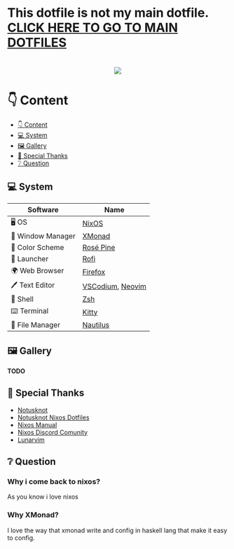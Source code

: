 # This dotfile is not my main dotfile. [CLICK HERE TO GO TO MAIN DOTFILES](https://github.com/Yabanahano/dotfiles)

<h1 align="center">
  <img src="https://user-images.githubusercontent.com/68412503/120468937-61af9980-c3bf-11eb-99c5-e372df400147.png"/>
</h1>

# 👇 Content
- [👇 Content](#-content)
- [💻 System](#-system)
- [🖼️ Gallery](#-gallery)
- [🙏 Special Thanks](#-special-thanks)
- [❔ Question](#-question)

## 💻 System
| Software           | Name                                                                                |
|--------------------|-------------------------------------------------------------------------------------|
| 🖥️ OS              | [NixOS](https://nixos.org/)                                                   |
| 🚀 Window Manager  | [XMonad](https://xmonad.org/)                                                       |
| 🎨 Color Scheme    | [Rosé Pine](https://github.com/rose-pine)                                           | 
| 💾 Launcher        | [Rofi](https://github.com/davatorium/rofi)                                          |
| 🌍 Web Browser     | [Firefox](https://www.mozilla.org/en-US/firefox/new/?redirect_source=firefox-com)   |
| 🖊️ Text Editor     | [VSCodium](https://vscodium.github.io), [Neovim](https://github.com/neovim/neovim) |
| 🦪 Shell           | [Zsh](https://github.com/zsh-users/zsh)                                             |
| ⌨️ Terminal        | [Kitty](https://github.com/kovidgoyal/kitty)                                        |
| 📁 File Manager    | [Nautilus](https://github.com/GNOME/nautilus)                                       |

## 🖼️ Gallery
**TODO**


## 🙏 Special Thanks

- [Notusknot](https://github.com/notusknot)
- [Notusknot Nixos Dotfiles](https://github.com/notusknot/dotfiles-nix)
- [Nixos Manual](https://nixos.org/manual/nixos/stable/)
- [Nixos Discord Comunity](https://discord.gg/RbvHtGa)
- [Lunarvim](https://github.com/LunarVim/LunarVim)

## ❔ Question
### Why i come back to nixos?
As you know i love nixos

### Why XMonad?
I love the way that xmonad write and config in haskell lang that make it easy to config.
